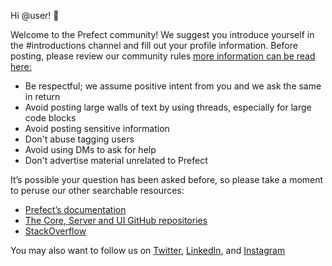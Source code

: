 
Hi @user! :wave:

Welcome to the Prefect community! We suggest you introduce yourself in the #introductions channel and fill out your profile information. Before posting, please review our community rules [more information can be read here:](https://docs.prefect.io/core/community.html)

* Be respectful; we assume positive intent from you and we ask the same in return
* Avoid posting large walls of text by using threads, especially for large code blocks
* Avoid posting sensitive information
* Don't abuse tagging users
* Avoid using DMs to ask for help
* Don't advertise material unrelated to Prefect

It’s possible your question has been asked before, so please take a moment to peruse our other searchable resources:

* [Prefect’s documentation](https://docs.prefect.io/core/development/documentation.html)
* [The Core, Server and UI GitHub repositories](https://github.com/PrefectHQ/prefect)
* [StackOverflow](https://stackoverflow.com/questions/tagged/prefect)

You may also want to follow us on [Twitter](https://twitter.com/prefectio), [LinkedIn](https://www.linkedin.com/company/prefect/), and [Instagram](https://www.instagram.com/prefect.io/?utm_source=ig_embed&hl=en)
